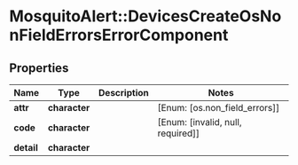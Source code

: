 # MosquitoAlert::DevicesCreateOsNonFieldErrorsErrorComponent


## Properties
Name | Type | Description | Notes
------------ | ------------- | ------------- | -------------
**attr** | **character** |  | [Enum: [os.non_field_errors]] 
**code** | **character** |  | [Enum: [invalid, null, required]] 
**detail** | **character** |  | 


